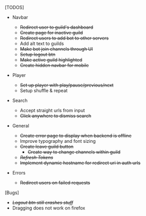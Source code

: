 [TODOS]
  - Navbar
    * ~~Redirect user to guild's dashboard~~
    * ~~Create page for inactive guild~~
    * ~~Redirect users to add bot to other servers~~
    * Add alt text to guilds
    * ~~Make bot join channels through UI~~
    * ~~Setup logout btn~~
    * ~~Make active guild highlighted~~
    * ~~Create hidden navbar for mobile~~
  - Player
    * ~~Set up player with play/pause/previous/next~~
    * Setup shuffle & repeat
  - Search
    * Accept straight urls from input
    * ~~Click anywhere to dismiss search~~

  - General
    * ~~Create error page to display when backend is offline~~
    * Improve typography and font sizing
    * ~~Create leave guild button~~
      * ~~Create way to change channels within guild~~
    * ~~*Refresh Tokens*~~
    * ~~Implement dynamic hostname for redirect uri in auth urls~~
  - Errors
    * ~~Redirect users on failed requests~~

[Bugs]
  * ~~*Logout btn still crashes stuff*~~
  * Dragging does not work on firefox